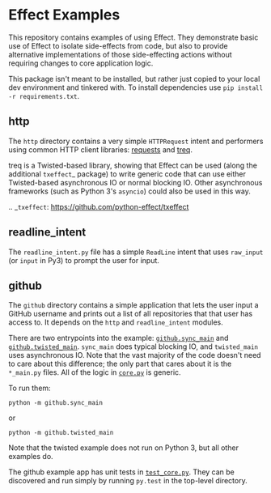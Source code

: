 # Effect Examples

This repository contains examples of using Effect. They demonstrate basic use
of Effect to isolate side-effects from code, but also to provide alternative
implementations of those side-effecting actions without requiring changes to
core application logic.

This package isn't meant to be installed, but rather just copied to your local
dev environment and tinkered with. To install dependencies use ``pip install -r
requirements.txt``.

## http

The `http` directory contains a very simple `HTTPRequest` intent and performers
using common HTTP client libraries:
[requests](http://warehouse.python.org/project/requests/) and
[treq](https://warehouse.python.org/project/treq/).

treq is a Twisted-based library, showing that Effect can be used (along the
additional `txeffect`_ package) to write generic code that can use either
Twisted-based asynchronous IO or normal blocking IO. Other asynchronous
frameworks (such as Python 3's ``asyncio``) could also be used in this way.

.. _`txeffect`: https://github.com/python-effect/txeffect

## readline_intent

The `readline_intent.py` file has a simple `ReadLine` intent that uses
`raw_input` (or `input` in Py3) to prompt the user for input.

## github

The `github` directory contains a simple application that lets the user input a
GitHub username and prints out a list of all repositories that that user has
access to. It depends on the `http` and `readline_intent` modules.

There are two entrypoints into the example:
[`github.sync_main`](github/sync_main.py) and
[`github.twisted_main`](github/twisted_main.py). `sync_main` does
typical blocking IO, and `twisted_main` uses asynchronous IO. Note that the
vast majority of the code doesn't need to care about this difference; the only
part that cares about it is the `*_main.py` files. All of the logic in
[`core.py`](github/core.py) is generic.

To run them:

    python -m github.sync_main

or

    python -m github.twisted_main


Note that the twisted example does not run on Python 3, but all other examples
do.


The github example app has unit tests in
[`test_core.py`](github/test_core.py). They can be discovered and run simply by
running ``py.test`` in the top-level directory.
